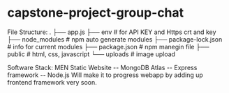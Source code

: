 # capstone-project-group-chat

File Structure:
.
├── app.js
├── env # for API KEY and Https crt and key
├── node_modules # npm auto generate modules
├── package-lock.json # info for current modules
├── package.json # npm manegin file
├── public # html, css, javascript
└── uploads # image upload

Software Stack:
MEN Static Website
-- MongoDB Atlas
-- Express framework
-- Node.js
Will make it to progress webapp by adding up frontend framework very soon.
